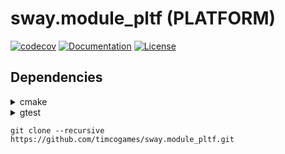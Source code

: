 # sway.module_pltf (PLATFORM)

[![codecov][codecov-svg]][codecov-url] [![Documentation][codedocs-svg]][codedocs-url] [![License][license-svg]][license-url]

## Dependencies

<details>
  <summary>cmake</summary>
  
  ```console
  brew cleanup -n
  brew reinstall cmake
  ```
  
  I have [cmake v3.27.9](https://cmake.org/files/v3.27) installed
</details>

<details>
  <summary>gtest</summary>
  
  [GoogleTest](https://google.github.io/googletest/) User’s Guide
</details>

```console
git clone --recursive https://github.com/timcogames/sway.module_pltf.git
```

[codecov-svg]: https://codecov.io/gh/timcogames/sway.module_pltf/branch/master/graph/badge.svg
[codecov-url]: https://codecov.io/gh/timcogames/sway.module_pltf
[codedocs-svg]: https://codedocs.xyz/timcogames/sway.module_pltf.svg
[codedocs-url]: https://codedocs.xyz/timcogames/sway.module_pltf/
[license-svg]: https://img.shields.io/github/license/mashape/apistatus.svg
[license-url]: LICENSE

